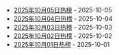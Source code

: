 * [2025年10月05日热榜](https://product-daily.haha.ai/posts/20251005) - 2025-10-05
* [2025年10月04日热榜](https://product-daily.haha.ai/posts/20251004) - 2025-10-04
* [2025年10月03日热榜](https://product-daily.haha.ai/posts/20251003) - 2025-10-03
* [2025年10月02日热榜](https://product-daily.haha.ai/posts/20251002) - 2025-10-02
* [2025年10月01日热榜](https://product-daily.haha.ai/posts/20251001) - 2025-10-01

